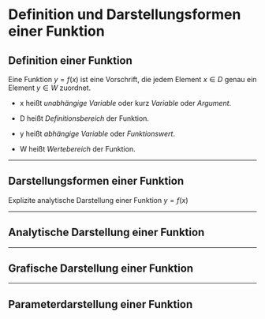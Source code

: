 # Definition und Darstellungsformen einer Funktion

## Definition einer Funktion

Eine Funktion $y=f(x)$ ist eine Vorschrift, die jedem Element $x \in D$ genau ein Element $y \in W$ zuordnet.

* x heißt *unabhängige Variable* oder kurz *Variable* oder *Argument*.

* D heißt *Definitionsbereich* der Funktion. 

* y heißt *abhängige Variable* oder *Funktionswert*.

* W heißt *Wertebereich* der Funktion. 

--- 

## Darstellungsformen einer Funktion

Explizite analytische Darstellung einer Funktion $y=f(x)$

---

## Analytische Darstellung einer Funktion

---

## Grafische Darstellung einer Funktion

---

## Parameterdarstellung einer Funktion


